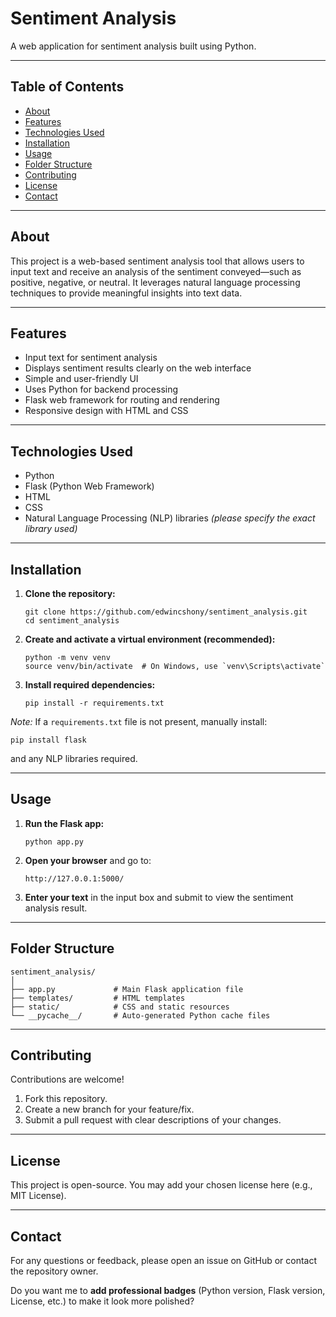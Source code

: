 # Sentiment Analysis

A web application for sentiment analysis built using Python.

---

## Table of Contents

- [About](#about)
- [Features](#features)
- [Technologies Used](#technologies-used)
- [Installation](#installation)
- [Usage](#usage)
- [Folder Structure](#folder-structure)
- [Contributing](#contributing)
- [License](#license)
- [Contact](#contact)

---

## About

This project is a web-based sentiment analysis tool that allows users to input text and receive an analysis of the sentiment conveyed—such as positive, negative, or neutral. It leverages natural language processing techniques to provide meaningful insights into text data.

---

## Features

- Input text for sentiment analysis
- Displays sentiment results clearly on the web interface
- Simple and user-friendly UI
- Uses Python for backend processing
- Flask web framework for routing and rendering
- Responsive design with HTML and CSS

---

## Technologies Used

- Python
- Flask (Python Web Framework)
- HTML
- CSS
- Natural Language Processing (NLP) libraries *(please specify the exact library used)*

---

## Installation

1. **Clone the repository:**
   ```
   git clone https://github.com/edwincshony/sentiment_analysis.git
   cd sentiment_analysis
   ```

2. **Create and activate a virtual environment (recommended):**
   ```
   python -m venv venv
   source venv/bin/activate  # On Windows, use `venv\Scripts\activate`
   ```

3. **Install required dependencies:**
   ```
   pip install -r requirements.txt
   ```

*Note:* If a `requirements.txt` file is not present, manually install:
```
pip install flask
```
and any NLP libraries required.

---

## Usage

1. **Run the Flask app:**
   ```
   python app.py
   ```

2. **Open your browser** and go to:
   ```
   http://127.0.0.1:5000/
   ```

3. **Enter your text** in the input box and submit to view the sentiment analysis result.

---

## Folder Structure

```
sentiment_analysis/
│
├── app.py             # Main Flask application file
├── templates/         # HTML templates
├── static/            # CSS and static resources
└── __pycache__/       # Auto-generated Python cache files
```

---

## Contributing

Contributions are welcome!  
1. Fork this repository.  
2. Create a new branch for your feature/fix.  
3. Submit a pull request with clear descriptions of your changes.  

---

## License

This project is open-source. You may add your chosen license here (e.g., MIT License).

---

## Contact

For any questions or feedback, please open an issue on GitHub or contact the repository owner.

Do you want me to **add professional badges** (Python version, Flask version, License, etc.) to make it look more polished?
